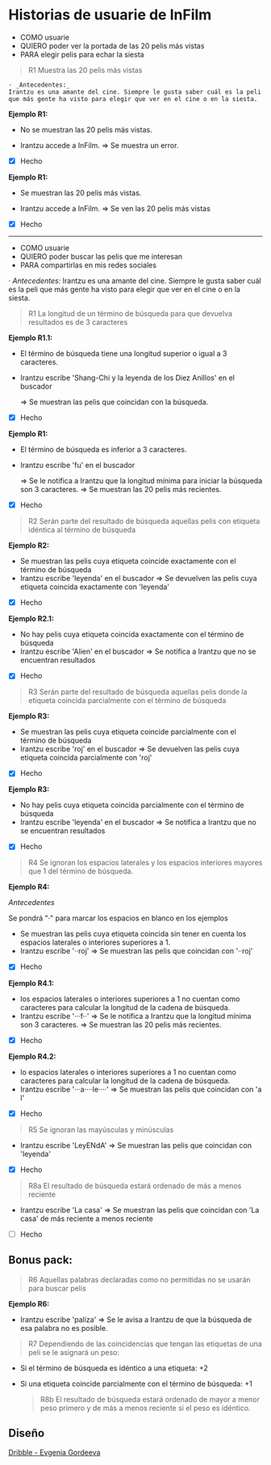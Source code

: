 # Historias de usuarie de InFilm

- COMO usuarie
- QUIERO poder ver la portada de las 20 pelis más vistas
- PARA elegir pelis para echar la siesta

> R1 Muestra las 20 pelis más vistas

    · _Antecedentes:_
    Irantzu es una amante del cine. Siempre le gusta saber cuál es la peli que más gente ha visto para elegir que ver en el cine o en la siesta.

**Ejemplo R1:**

- No se muestran las 20 pelis más vistas.

- Irantzu accede a InFilm. => Se muestra un error.

- [x] Hecho

**Ejemplo R1:**

- Se muestran las 20 pelis más vistas.

- Irantzu accede a InFilm. => Se ven las 20 pelis más vistas

- [x] Hecho

---

- COMO usuarie
- QUIERO poder buscar las pelis que me interesan
- PARA compartirlas en mis redes sociales

· _Antecedentes:_
Irantzu es una amante del cine. Siempre le gusta saber cuál es la peli que más gente ha visto para elegir que ver en el cine o en la siesta.

> R1 La longitud de un término de búsqueda para que devuelva resultados es de 3 caracteres

**Ejemplo R1.1:**

- El término de búsqueda tiene una longitud superior o igual a 3 caracteres.

- Irantzu escribe 'Shang-Chi y la leyenda de los Diez Anillos' en el buscador

  => Se muestran las pelis que coincidan con la búsqueda.

- [x] Hecho

**Ejemplo R1:**

- El término de búsqueda es inferior a 3 caracteres.
- Irantzu escribe 'fu' en el buscador

  => Se le notifica a Irantzu que la longitud mínima para iniciar la búsqueda son 3 caracteres.
  => Se muestran las 20 pelis más recientes.

- [x] Hecho

> R2 Serán parte del resultado de búsqueda aquellas pelis con etiqueta idéntica al término de búsqueda

**Ejemplo R2:**

- Se muestran las pelis cuya etiqueta coincide exactamente con el término de búsqueda
- Irantzu escribe 'leyenda' en el buscador
  => Se devuelven las pelis cuya etiqueta coincida exactamente con 'leyenda'

- [x] Hecho

**Ejemplo R2.1:**

- No hay pelis cuya etiqueta coincida exactamente con el término de búsqueda
- Irantzu escribe 'Alien' en el buscador
  => Se notifica a Irantzu que no se encuentran resultados

- [x] Hecho

> R3 Serán parte del resultado de búsqueda aquellas pelis donde la etiqueta coincida parcialmente con el término de búsqueda

**Ejemplo R3:**

- Se muestran las pelis cuya etiqueta coincide parcialmente con el término de búsqueda
- Irantzu escribe 'roj' en el buscador
  => Se devuelven las pelis cuya etiqueta coincida parcialmente con 'roj'

- [x] Hecho

**Ejemplo R3:**

- No hay pelis cuya etiqueta coincida parcialmente con el término de búsqueda
- Irantzu escribe 'leyenda' en el buscador
  => Se notifica a Irantzu que no se encuentran resultados

- [x] Hecho

> R4 Se ignoran los espacios laterales y los espacios interiores mayores que 1 del término de búsqueda.

**Ejemplo R4:**

_Antecedentes_

Se pondrá "·" para marcar los espacios en blanco en los ejemplos

- Se muestran las pelis cuya etiqueta coincida sin tener en cuenta los espacios laterales o interiores superiores a 1.
- Irantzu escribe '··roj'
  => Se muestran las pelis que coincidan con '··roj'

- [x] Hecho

**Ejemplo R4.1:**

- los espacios laterales o interiores superiores a 1 no cuentan como caracteres para calcular la longitud de la cadena de búsqueda.
- Irantzu escribe '···f··'
  => Se le notifica a Irantzu que la longitud mínima son 3 caracteres.
  => Se muestran las 20 pelis más recientes.

- [x] Hecho

**Ejemplo R4.2:**

- lo espacios laterales o interiores superiores a 1 no cuentan como caracteres para calcular la longitud de la cadena de búsqueda.
- Irantzu escribe '···a····le····'
  => Se muestran las pelis que coincidan con 'a l'

- [x] Hecho

> R5 Se ignoran las mayúsculas y minúsculas

- Irantzu escribe 'LeyENdA'
  => Se muestran las pelis que coincidan con 'leyenda'

- [x] Hecho

> R8a El resultado de búsqueda estará ordenado de más a menos reciente

- Irantzu escribe 'La casa'
  => Se muestran las pelis que coincidan con 'La casa' de más reciente a menos reciente

- [ ] Hecho

## Bonus pack:

> R6 Aquellas palabras declaradas como no permitidas no se usarán para buscar pelis

**Ejemplo R6:**

- Irantzu escribe 'paliza'
  => Se le avisa a Irantzu de que la búsqueda de esa palabra no es posible.

> R7 Dependiendo de las coincidencias que tengan las etiquetas de una peli se le asignará un peso:

- Si el término de búsqueda es idéntico a una etiqueta: +2

- Si una etiqueta coincide parcialmente con el término de búsqueda: +1

  > R8b El resultado de búsqueda estará ordenado de mayor a menor peso primero y de más a menos reciente si el peso es idéntico.

## Diseño

[Dribble - Evgenia Gordeeva](https://dribbble.com/shots/9956355-SpeedyTV-Streaming-movie-search-engine-redesign/attachments/1991346?mode=media)
